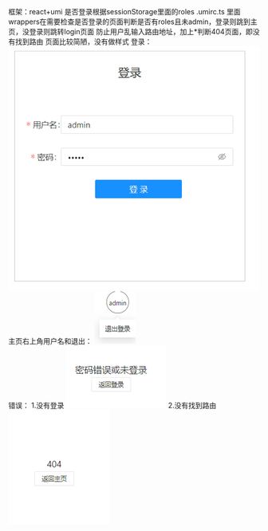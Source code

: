 框架：react+umi
是否登录根据sessionStorage里面的roles
.umirc.ts 里面wrappers在需要检查是否登录的页面判断是否有roles且未admin，登录则跳到主页，没登录则跳转login页面
防止用户乱输入路由地址，加上*判断404页面，即没有找到路由
页面比较简陋，没有做样式
登录：
![Image](https://github.com/thbor/simpleDemo/blob/gh-pages/login.png)
<br>
主页右上角用户名和退出：
![Image](https://github.com/thbor/simpleDemo/blob/gh-pages/logout.png)
<br>
错误：
1.没有登录
![Image](https://github.com/thbor/simpleDemo/blob/gh-pages/error.png)
2.没有找到路由
![Image](https://github.com/thbor/simpleDemo/blob/gh-pages/404.png)




